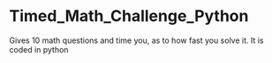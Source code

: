 # Timed_Math_Challenge_Python
Gives 10 math questions and time you, as to how fast you solve it.  It is coded in python
